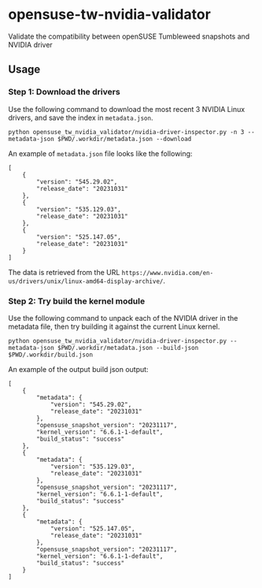 # opensuse-tw-nvidia-validator

Validate the compatibility between openSUSE Tumbleweed snapshots and NVIDIA driver

## Usage

### Step 1: Download the drivers

Use the following command to download the most recent 3 NVIDIA Linux
drivers, and save the index in `metadata.json`.

```
python opensuse_tw_nvidia_validator/nvidia-driver-inspector.py -n 3 --metadata-json $PWD/.workdir/metadata.json --download
```

An example of `metadata.json` file looks like the following:

```
[
    {
        "version": "545.29.02",
        "release_date": "20231031"
    },
    {
        "version": "535.129.03",
        "release_date": "20231031"
    },
    {
        "version": "525.147.05",
        "release_date": "20231031"
    }
]
```

The data is retrieved from the URL `https://www.nvidia.com/en-us/drivers/unix/linux-amd64-display-archive/`.

### Step 2: Try build the kernel module

Use the following command to unpack each of the NVIDIA driver in the metadata file, then try building it against the current Linux kernel.

```
python opensuse_tw_nvidia_validator/nvidia-driver-inspector.py --metadata-json $PWD/.workdir/metadata.json --build-json $PWD/.workdir/build.json
```

An example of the output build json output:

```
[
    {
        "metadata": {
            "version": "545.29.02",
            "release_date": "20231031"
        },
        "opensuse_snapshot_version": "20231117",
        "kernel_version": "6.6.1-1-default",
        "build_status": "success"
    },
    {
        "metadata": {
            "version": "535.129.03",
            "release_date": "20231031"
        },
        "opensuse_snapshot_version": "20231117",
        "kernel_version": "6.6.1-1-default",
        "build_status": "success"
    },
    {
        "metadata": {
            "version": "525.147.05",
            "release_date": "20231031"
        },
        "opensuse_snapshot_version": "20231117",
        "kernel_version": "6.6.1-1-default",
        "build_status": "success"
    }
]
```

